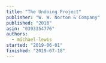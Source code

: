 ```yaml
---
title: "The Undoing Project"
publisher: "W. W. Norton & Company"
published: "2016"
asin: "0393354776"
authors:
  - michael-lewis
started: "2019-06-01"
finished: "2019-07-18"
---
```

